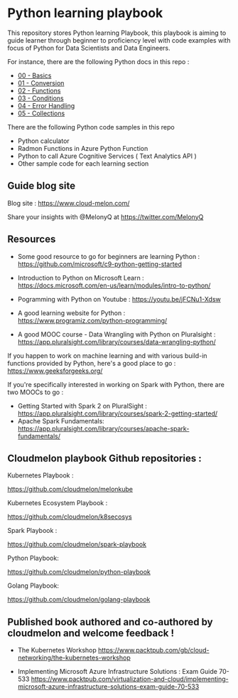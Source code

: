 # Python learning playbook

This repository stores Python learning Playbook, this playbook is aiming to guide learner through beginner to proficiency level with code examples with focus of Python for Data Scientists and Data Engineers. 

For instance,  there are the following Python docs in this repo :
- [00 - Basics ](https://github.com/cloudmelon/python-playbook/blob/master/00%20-%20Basics.md)
- [01 - Conversion ](https://github.com/cloudmelon/python-playbook/blob/master/01%20-%20Conversion.md)
- [02 - Functions ](https://github.com/cloudmelon/python-playbook/blob/master/02%20-%20Functions.md)
- [03 - Conditions ](https://github.com/cloudmelon/python-playbook/blob/master/03%20-%20Conditions.md)
- [04 - Error Handling ](https://github.com/cloudmelon/python-playbook/blob/master/04%20-%20Error%20Handling.md)
- [05 - Collections ](https://github.com/cloudmelon/python-playbook/blob/master/05%20-%20Collections.md)


There are the following Python code samples in this repo
- Python calculator
- Radmon Functions in Azure Python Function
- Python to call Azure Cognitive Services ( Text Analytics API )
- Other sample code for each learning section


## Guide blog site 

Blog site : https://www.cloud-melon.com/

Share your insights with @MelonyQ at https://twitter.com/MelonyQ


## Resources 

- Some good resource to go for beginners are learning Python : https://github.com/microsoft/c9-python-getting-started

- Introduction to Python on Microsoft Learn : https://docs.microsoft.com/en-us/learn/modules/intro-to-python/

- Pogramming with Python on Youtube : https://youtu.be/jFCNu1-Xdsw

- A good learning website for Python  : https://www.programiz.com/python-programming/

- A good MOOC course - Data Wrangling with Python on Pluralsight : https://app.pluralsight.com/library/courses/data-wrangling-python/


If you happen to work on machine learning and with various build-in functions provided by Python, here's a good place to go : 
https://www.geeksforgeeks.org/


If you're specifically interested in working on Spark with Python, there are two MOOCs to go : 

- Getting Started with Spark 2 on PluralSight : https://app.pluralsight.com/library/courses/spark-2-getting-started/
- Apache Spark Fundamentals: https://app.pluralsight.com/library/courses/apache-spark-fundamentals/





## Cloudmelon playbook Github repositories : 

Kubernetes Playbook :

   https://github.com/cloudmelon/melonkube
   
Kubernetes Ecosystem Playbook :
   
   https://github.com/cloudmelon/k8secosys

Spark Playbook : 

   https://github.com/cloudmelon/spark-playbook

Python Playbook:

   https://github.com/cloudmelon/python-playbook

Golang Playbook:

   https://github.com/cloudmelon/golang-playbook 



## Published book authored and co-authored by cloudmelon and welcome feedback !

- The Kubernetes Workshop 
  https://www.packtpub.com/gb/cloud-networking/the-kubernetes-workshop
  
- Implementing Microsoft Azure Infrastructure Solutions : Exam Guide 70-533
  https://www.packtpub.com/virtualization-and-cloud/implementing-microsoft-azure-infrastructure-solutions-exam-guide-70-533


